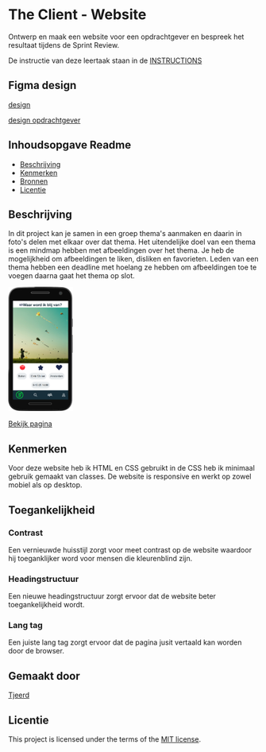 # The Client - Website

Ontwerp en maak een website voor een opdrachtgever en bespreek het resultaat tijdens de Sprint Review.

De instructie van deze leertaak staan in de [INSTRUCTIONS](https://github.com/fdnd-task/the-client-website/blob/main/docs/INSTRUCTIONS.md)

## Figma design

[design](https://www.figma.com/design/DDJtsZwW761j0cv7lif12H/Untitled?node-id=0-1&p=f&t=RmsHHloxHIy2Arox-0)

[design opdrachtgever](https://www.figma.com/design/LyrmrJaf4XnP20fzI1D5WB/2025snappthisDesign?node-id=0-1&p=f&t=5pAeUgc1eoGsHm0p-0)

## Inhoudsopgave Readme

  * [Beschrijving](#beschrijving)
  * [Kenmerken](#kenmerken)
  * [Bronnen](#bronnen)
  * [Licentie](#licentie)

## Beschrijving

In dit project kan je samen in een groep thema's aanmaken en daarin in foto's delen met elkaar over dat thema. Het uitendelijke doel van een thema is een mindmap hebben met afbeeldingen over het thema. Je heb de mogelijkheid om afbeeldingen te liken, disliken en favorieten. Leden van een thema hebben een deadline met hoelang ze hebben om afbeeldingen toe te voegen daarna gaat het thema op slot.

<img height="250px" src="assets/phonepreview.png">

[Bekijk pagina](https://tjeerd-jw.github.io/all-human-accessible-website/)
<!-- In de Beschrijving staat hoe je project er uit ziet, hoe het werkt en wat je er mee kan. -->
<!-- Voeg een mooie poster visual toe 📸 -->
<!-- Voeg een link toe naar Github Pages 🌐-->

## Kenmerken
Voor deze website heb ik HTML en CSS gebruikt in de CSS heb ik minimaal gebruik gemaakt van classes. De website is responsive en werkt op zowel mobiel als op desktop.
<!-- Bij Kenmerken staat welke technieken zijn gebruikt en hoe. Wat is de HTML structuur? Wat zijn de belangrijkste dingen in CSS? Wat is er met Javascript gedaan en hoe? Misschien heb je een framwork of library gebruikt? -->

## Toegankelijkheid

### Contrast
Een vernieuwde huisstijl zorgt voor meet contrast op de website waardoor hij toeganklijker word voor mensen die kleurenblind zijn.

### Headingstructuur
Een nieuwe headingstructuur zorgt ervoor dat de website beter toegankelijkheid wordt.

### Lang tag
Een juiste lang tag zorgt ervoor dat de pagina jusit vertaald kan worden door de browser.

## Gemaakt door
[Tjeerd](https://github.com/Tjeerd-JW)

## Licentie

This project is licensed under the terms of the [MIT license](./LICENSE).
